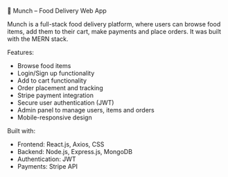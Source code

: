 🍔 Munch – Food Delivery Web App

Munch is a full-stack food delivery platform, where users can browse food items, add them to their cart, make payments and place orders. It was built with the MERN stack.

Features:
- Browse food items
- Login/Sign up functionality
- Add to cart functionality
- Order placement and tracking
- Stripe payment integration
- Secure user authentication (JWT)
- Admin panel to manage users, items and orders
- Mobile-responsive design

Built with:
- Frontend: React.js, Axios, CSS
- Backend: Node.js, Express.js, MongoDB
- Authentication: JWT
- Payments: Stripe API

